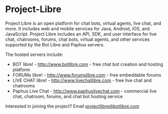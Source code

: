 Project-Libre
=============

Project Libre is an open platform for chat bots, virtual agents, live chat, and more. It includes web and mobile services for Java, Android, iOS, and JavaScript. Project Libre includes an API, SDK, and user interface for live chat, chatrooms, forums, chat bots, virtual agents, and other services supported by the Bot Libre and Paphus servers.

The hosted servers include:

* BOT libre! - http://www.botlibre.com - free chat bot creation and hosting platform
* FORUMs libre! - http://www.forumslibre.com - free embeddable forums
* LIVE CHAT libre! - http://www.livechatlibre.com - free live chat and chatrooms
* Paphus Live Chat - http://www.paphuslivechat.com - commercial live chat, chatroom, forums, and chat bot hosting service

Interested in joining the project? Email projectlibre@botlibre.com
